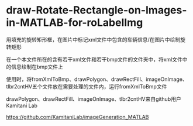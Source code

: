 # draw-Rotate-Rectangle-on-Images-in-MATLAB-for-roLabelImg
用填充的旋转矩形框，在图片中标记xml文件中包含的车辆信息/在图片中绘制旋转矩形  

在一个本文件所在的含有若干xml文件和若干bmp文件的文件夹中，将xml文件中的信息绘制在bmp文件上  

使用时，将fromXmlToBmp、drawPolygon、drawRectFill、imageOnImage、tlbr2cntHV五个文件放在需要处理的文件内，运行fromXmlToBmp文件  

drawPolygon、drawRectFill、imageOnImage、tlbr2cntHV来自github用户Kamitani Lab  

https://github.com/KamitaniLab/imageGeneration_MATLAB  

